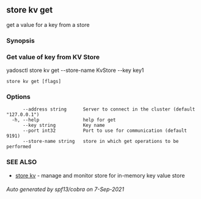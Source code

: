 ## store kv get

get a value for a key from a store 

### Synopsis


### Get value of key from KV Store
yadosctl store kv get --store-name KvStore --key key1


```
store kv get [flags]
```

### Options

```
      --address string      Server to connect in the cluster (default "127.0.0.1")
  -h, --help                help for get
      --key string          Key name
      --port int32          Port to use for communication (default 9191)
      --store-name string   store in which get operations to be performed
```

### SEE ALSO

* [store kv](store_kv.md)	 - manage and monitor store for in-memory key value store

###### Auto generated by spf13/cobra on 7-Sep-2021
